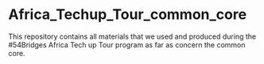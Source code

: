 # Africa_Techup_Tour_common_core
This repository contains all materials that we used and produced during the #54Bridges Africa Tech up Tour program as far as concern the common core.
